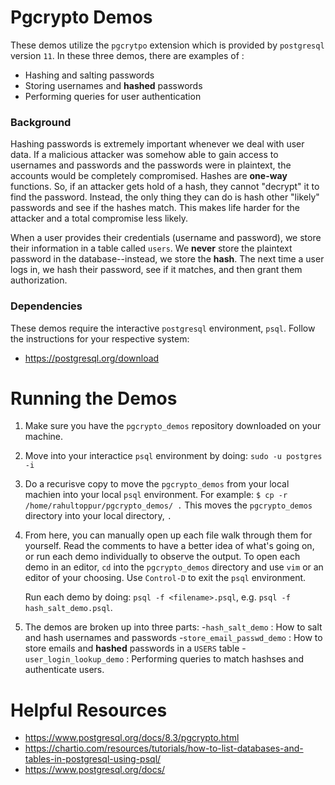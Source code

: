 # Pgcrypto Demos
These demos utilize the `pgcrytpo` extension which is provided by `postgresql` version `11`. In these three demos, there are examples of :
  - Hashing and salting passwords
  - Storing usernames and **hashed** passwords
  - Performing queries for user authentication

### Background ###
Hashing passwords is extremely important whenever we deal with user data. If a malicious attacker was somehow able to gain access to usernames and passwords and the passwords were in plaintext, the accounts would be completely compromised. Hashes are **one-way** functions. So, if an attacker gets hold of a hash, they cannot "decrypt" it to find the password. Instead, the only thing they can do is hash other "likely" passwords and see if the hashes match. This makes life harder for the attacker and a total compromise less likely.

When a user provides their credentials (username and password), we store their information in a table called `users`. We **never** store the plaintext password in the database--instead, we store the **hash**. The next time a user logs in, we hash their password, see if it matches, and then grant them authorization.

### Dependencies ###
These demos require the interactive `postgresql` environment, `psql`. Follow the instructions for your respective system:
  - https://postgresql.org/download
 
# Running the Demos
1. Make sure you have the `pgcrypto_demos` repository downloaded on your machine.
2. Move into your interactice `psql` environment by doing: `sudo -u postgres -i`
3. Do a recurisve copy to move the `pgcrypto_demos` from your local machien into your local `psql` environment. For example:
        ```
        $ cp -r /home/rahultoppur/pgcrypto_demos/ .
        ```
        This moves the `pgcrypto_demos` directory into your local directory, `.`
4. From here, you can manually open up each file walk through them for yourself. Read the comments to have a better idea of what's going on, or run each demo individually to observe the output. To open each demo in an editor, `cd` into the `pgcrypto_demos` directory and use `vim` or an editor of your choosing. Use `Control-D` to exit the `psql` environment.

    Run each demo by doing: `psql -f <filename>.psql`, e.g. `psql -f hash_salt_demo.psql`. 
5. The demos are broken up into three parts:
  -`hash_salt_demo` : How to salt and hash usernames and passwords
  -`store_email_passwd_demo` : How to store emails and **hashed** passwords in a `USERS` table
  -`user_login_lookup_demo` : Performing queries to match hashses and authenticate users.

# Helpful Resources
  - https://www.postgresql.org/docs/8.3/pgcrypto.html
  - https://chartio.com/resources/tutorials/how-to-list-databases-and-tables-in-postgresql-using-psql/
  - https://www.postgresql.org/docs/

